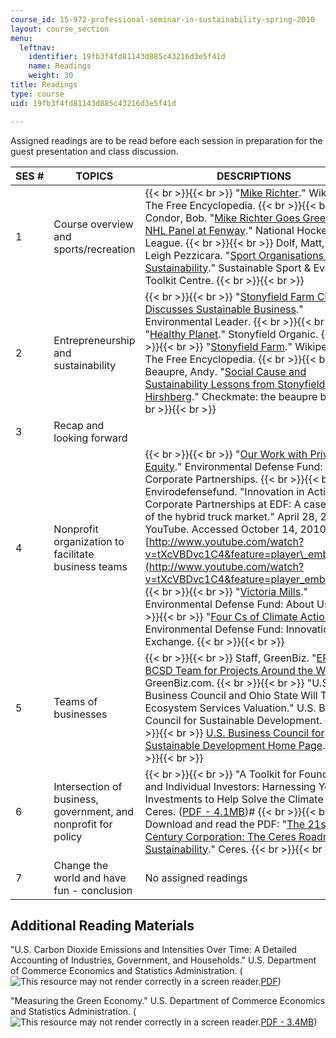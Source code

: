 ```yaml
---
course_id: 15-972-professional-seminar-in-sustainability-spring-2010
layout: course_section
menu:
  leftnav:
    identifier: 19fb3f4fd81143d885c43216d3e5f41d
    name: Readings
    weight: 30
title: Readings
type: course
uid: 19fb3f4fd81143d885c43216d3e5f41d

---
```


Assigned readings are to be read before each session in preparation for the guest presentation and class discussion.

| SES # | TOPICS | DESCRIPTIONS |
| --- | --- | --- |
| 1 | Course overview and sports/recreation |  {{< br >}}{{< br >}} "[Mike Richter](http://en.wikipedia.org/wiki/Mike_Richter)." Wikipedia: The Free Encyclopedia. {{< br >}}{{< br >}} Condor, Bob. "[Mike Richter Goes Green with NHL Panel at Fenway](http://www.nhl.com/ice/news.htm?id=512477)." National Hockey League. {{< br >}}{{< br >}} Dolf, Matt, and Leigh Pezzicara. "[Sport Organisations Tackle Sustainability](http://sustainable-sport.org/sport-organisations-tackle-sustainability/)." Sustainable Sport & Event Toolkit Centre. {{< br >}}{{< br >}}  |
| 2 | Entrepreneurship and sustainability |  {{< br >}}{{< br >}} "[Stonyfield Farm CEO Discusses Sustainable Business](http://www.environmentalleader.com/2009/03/02/stonyfield-farm-ceo-discusses-sustainable-business/)." Environmental Leader. {{< br >}}{{< br >}} "[Healthy Planet](https://web.archive.org/web/20091108064929/http://www.stonyfield.com/healthy_planet/index.jsp)." Stonyfield Organic. {{< br >}}{{< br >}} "[Stonyfield Farm](http://en.wikipedia.org/wiki/Stonyfield_Farm)." Wikipedia: The Free Encyclopedia. {{< br >}}{{< br >}} Beaupre, Andy. "[Social Cause and Sustainability Lessons from Stonyfield Farms' Hirshberg](https://cleanspeak.brodeur.com/blog/posts/social-cause-sustainability-lessons-from-stonyfield-farms-hirshberg/)." Checkmate: the beaupre blog. {{< br >}}{{< br >}}  |
| 3 | Recap and looking forward | &nbsp; |
| 4 | Nonprofit organization to facilitate business teams |  {{< br >}}{{< br >}} "[Our Work with Private Equity](http://www.edf.org/page.cfm?tagID=56)." Environmental Defense Fund: Corporate Partnerships. {{< br >}}{{< br >}} Envirodefensefund. "Innovation in Action — Corporate Partnerships at EDF: A case study of the hybrid truck market." April 28, 2009. YouTube. Accessed October 14, 2010. [http://www.youtube.com/watch?v=tXcVBDvc1C4&feature=player\_embedded](http://www.youtube.com/watch?v=tXcVBDvc1C4&feature=player_embedded) {{< br >}}{{< br >}} "[Victoria Mills](http://www.edf.org/page.cfm?tagID=946)." Environmental Defense Fund: About Us. {{< br >}}{{< br >}} "[Four Cs of Climate Action](http://innovation.edf.org/page.cfm?tagID=13142)." Environmental Defense Fund: Innovation Exchange. {{< br >}}{{< br >}}  |
| 5 | Teams of businesses |  {{< br >}}{{< br >}} Staff, GreenBiz. "[EPA, US BCSD Team for Projects Around the World](http://www.greenbiz.com/news/2007/07/31/epa-us-bcsd-team-projects-around-world)." GreenBiz.com. {{< br >}}{{< br >}} "U.S. Business Council and Ohio State Will Team on Ecosystem Services Valuation." U.S. Business Council for Sustainable Development. {{< br >}}{{< br >}} [U.S. Business Council for Sustainable Development Home Page](https://usbcsd.org/). {{< br >}}{{< br >}}  |
| 6 | Intersection of business, government, and nonprofit for policy |  {{< br >}}{{< br >}} "A Toolkit for Foundations and Individual Investors: Harnessing Your Investments to Help Solve the Climate Crisis." Ceres. ([PDF - 4.1MB](https://core.ac.uk/download/pdf/71355398.pdf))# {{< br >}}{{< br >}} Download and read the PDF: "[The 21st Century Corporation: The Ceres Roadmap for Sustainability](http://www.ceres.org/ceresroadmap)." Ceres. {{< br >}}{{< br >}}  |
| 7 | Change the world and have fun - conclusion | No assigned readings 

Additional Reading Materials
----------------------------

"U.S. Carbon Dioxide Emissions and Intensities Over Time: A Detailed Accounting of Industries, Government, and Households." U.S. Department of Commerce Economics and Statistics Administration. (![This resource may not render correctly in a screen reader.](/images/inacessible.gif)[PDF](http://www.esa.doc.gov/sites/default/files/appendix_0.pdf))

"Measuring the Green Economy." U.S. Department of Commerce Economics and Statistics Administration. (![This resource may not render correctly in a screen reader.](/images/inacessible.gif)[PDF - 3.4MB](http://www.esa.doc.gov/sites/default/files/reports/documents/greeneconomyreport_0.pdf))